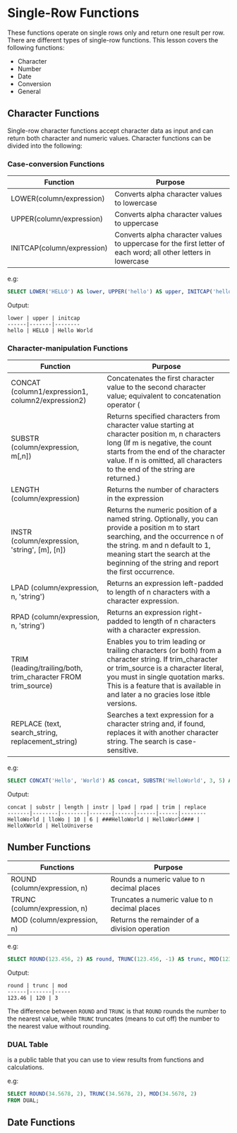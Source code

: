 # Single-Row Functions

These functions operate on single rows only and return one result per row. There are different types of single-row functions. This lesson covers the following functions:
- Character
- Number
- Date
- Conversion
- General

## Character Functions

Single-row character functions accept character data as input and can return both character and numeric values. Character functions can be divided into the following:

### Case-conversion Functions

Function | Purpose
--- | ---
LOWER(column/expression) | Converts alpha character values to lowercase
UPPER(column/expression) | Converts alpha character values to uppercase
INITCAP(column/expression) | Converts alpha character values to uppercase for the first letter of each word; all other letters in lowercase

e.g:
```sql
SELECT LOWER('HELLO') AS lower, UPPER('hello') AS upper, INITCAP('hello world') AS initcap;
```
Output:
```
lower | upper | initcap
------|-------|--------
hello | HELLO | Hello World
```

### Character-manipulation Functions

Function | Purpose
--- | ---
CONCAT (column1/expression1, column2/expression2) | Concatenates the first character value to the second character value; equivalent to concatenation operator (||)
SUBSTR (column/expression, m[,n])| Returns specified characters from character value starting at character position m, n characters long (If m is negative, the count starts from the end of the character value. If n is omitted, all characters to the end of the string are returned.)
LENGTH (column/expression) | Returns the number of characters in the expression
INSTR (column/expression, 'string', [m], [n]) | Returns the numeric position of a named string. Optionally, you can provide a position m to start searching, and the occurrence n of the string. m and n default to 1, meaning start the search at the beginning of the string and report the first occurrence.
LPAD (column/expression, n, 'string') | Returns an expression left-padded to length of n characters with a character expression.
RPAD (column/expression, n, 'string') | Returns an expression right-padded to length of n characters with a character expression.
TRIM (leading/trailing/both, trim_character FROM trim_source) | Enables you to trim leading or trailing characters (or both) from a character string. If trim_character or trim_source is a character literal, you must in single quotation marks. This is a feature that is available in and later a no gracies lose itble versions.
REPLACE (text, search_string, replacement_string) | Searches a text expression for a character string and, if found, replaces it with another character string. The search is case-sensitive.

e.g:
```sql
SELECT CONCAT('Hello', 'World') AS concat, SUBSTR('HelloWorld', 3, 5) AS substr, LENGTH('HelloWorld') AS length, INSTR('HelloWorld', 'World') AS instr, LPAD('HelloWorld', 15, '#') AS lpad, RPAD('HelloWorld', 15, '#') AS rpad, TRIM(LEADING 'X' FROM 'XXXXHelloXWorld') AS trim, REPLACE('HelloWorld', 'World', 'Universe') AS replace;
```

Output:
```
concat | substr | length | instr | lpad | rpad | trim | replace
-------|--------|--------|-------|------|------|------|--------
HelloWorld | lloWo | 10 | 6 | ###HelloWorld | HelloWorld### | HelloXWorld | HelloUniverse
```

## Number Functions

Functions | Purpose
--- | ---
ROUND (column/expression, n) | Rounds a numeric value to n decimal places
TRUNC (column/expression, n) | Truncates a numeric value to n decimal places
MOD (column/expression, n) | Returns the remainder of a division operation

e.g:
```sql
SELECT ROUND(123.456, 2) AS round, TRUNC(123.456, -1) AS trunc, MOD(123, 10) AS mod;
```

Output:
```
round | trunc | mod
------|-------|-----
123.46 | 120 | 3
```

The difference between `ROUND` and `TRUNC` is that `ROUND` rounds the number to the nearest value, while `TRUNC` truncates (means to cut off) the number to the nearest value without rounding.

### DUAL Table

is a public table that you can use to view results from functions and calculations.

e.g:
```sql
SELECT ROUND(34.5678, 2), TRUNC(34.5678, 2), MOD(34.5678, 2)
FROM DUAL;
```

## Date Functions






